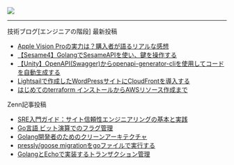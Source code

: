 <picture>
  <source
    srcset="https://github-readme-stats.vercel.app/api?username=k-takeuchi220&show_icons=true&theme=dark"
    media="(prefers-color-scheme: dark)"
  />
  <source
    srcset="https://github-readme-stats.vercel.app/api?username=k-takeuchi220&show_icons=true"
    media="(prefers-color-scheme: light), (prefers-color-scheme: no-preference)"
  />
  <img src="https://github-readme-stats.vercel.app/api?username=k-takeuchi220&show_icons=true" />
</picture>
  
---

技術ブログ[エンジニアの階段] 最新投稿
<!-- ENGINEER:START -->
- [Apple Vision Proの実力は？購入者が語るリアルな感想](https://took.jp/apple-vision-pro/)
- [【Sesame4】GolangでSesameAPIを使い、鍵を操作する](https://took.jp/sesame-api/)
- [【Unity】OpenAPI&lpar;Swagger&rpar;からopenapi-generator-cliを使用してコードを自動生成する](https://took.jp/openapi-generator-cli-unity/)
- [Lightsailで作成したWordPressサイトにCloudFrontを導入する](https://took.jp/lightsail-wordpress-cloudfront/)
- [はじめてのterraform インストールからAWSリソース作成まで](https://took.jp/terraform-aws/)
<!-- ENGINEER:END -->


Zenn記事投稿
<!-- ZENN:START -->
- [SRE入門ガイド：サイト信頼性エンジニアリングの基本と実践](https://zenn.dev/edash_tech_blog/articles/8de8bc3931b29d)
- [Go言語 ビット演算でのフラグ管理](https://zenn.dev/edash_tech_blog/articles/c0a3a5035e9196)
- [Golang開発者のためのクリーンアーキテクチャ](https://zenn.dev/edash_tech_blog/articles/b4629f9cd73240)
- [pressly/goose migrationをgoファイルで実行する](https://zenn.dev/edash_tech_blog/articles/d906b37f7dc253)
- [GolangとEchoで実装するトランザクション管理](https://zenn.dev/edash_tech_blog/articles/75eec1a927b5ef)
<!-- ZENN:END -->

